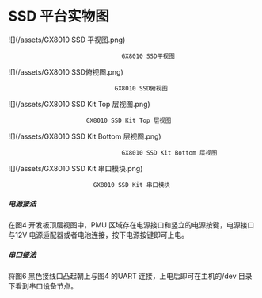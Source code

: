 # SSD 平台实物图

![](/assets/GX8010 SSD 平视图.png)

```
                                GX8010 SSD平视图
```

![](/assets/GX8010 SSD俯视图.png)

```
                              GX8010 SSD俯视图
```

![](/assets/GX8010 SSD Kit Top 层视图.png)

```
                      GX8010 SSD Kit Top 层视图
```

![](/assets/GX8010 SSD Kit Bottom 层视图.png)

```
                                GX8010 SSD Kit Bottom 层视图
```

![](/assets/GX8010 SSD Kit 串口模块.png)

```
                        GX8010 SSD Kit 串口模块
```

##### 电源接法

在图4 开发板顶层视图中，PMU 区域存在电源接口和竖立的电源按键，电源接口与12V 电源适配器或者电池连接，按下电源按键即可上电。

##### 串口接法

将图6 黑色接线口凸起朝上与图4 的UART 连接，上电后即可在主机的/dev 目录下看到串口设备节点。

### 



